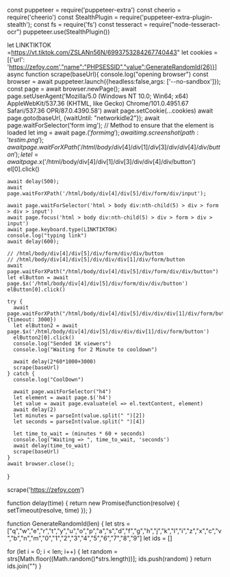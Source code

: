   const puppeteer = require('puppeteer-extra')
  const cheerio = require('cheerio')
  const StealthPlugin = require('puppeteer-extra-plugin-stealth');
  const fs = require('fs')
  const tesseract = require("node-tesseract-ocr")
  puppeteer.use(StealthPlugin())


  let LINKTIKTOK =https://vt.tiktok.com/ZSLANn56N/6993753284267740443"
  let cookies = [{'url': 'https://zefoy.com',"name":"PHPSESSID","value":GenerateRandomId(26)}]
  async function scrape(baseUrl){
    console.log("opening browser")
    const browser = await puppeteer.launch({headless:false,args: ['--no-sandbox']});
    const page = await browser.newPage();
    await page.setUserAgent('Mozilla/5.0 (Windows NT 10.0; Win64; x64) AppleWebKit/537.36 (KHTML, like Gecko) Chrome/101.0.4951.67 Safari/537.36 OPR/87.0.4390.58')
    await page.setCookie(...cookies)
    await page.goto(baseUrl, {waitUntil: "networkidle2"});
    await page.waitForSelector('form img');          // Method to ensure that the element is loaded
    let img = await page.$('form img'); 
    await img.screenshot({
      path: 'testim.png'
      });
    await page.waitForXPath('/html/body/div[4]/div[1]/div[3]/div/div[4]/div/button');
    let el = await page.$x('/html/body/div[4]/div[1]/div[3]/div/div[4]/div/button')
    el[0].click()

    await delay(500);
    await page.waitForXPath('/html/body/div[4]/div[5]/div/form/div/input');
    
    await page.waitForSelector('html > body div:nth-child(5) > div > form > div > input')
    await page.focus('html > body div:nth-child(5) > div > form > div > input')
    await page.keyboard.type(LINKTIKTOK)
    console.log("typing link")
    await delay(600);

    // /html/body/div[4]/div[5]/div/form/div/div/button
    // /html/body/div[4]/div[5]/div/div/div[1]/div/form/button
    await page.waitForXPath("/html/body/div[4]/div[5]/div/form/div/div/button")
    let elButton = await page.$x('/html/body/div[4]/div[5]/div/form/div/div/button')
    elButton[0].click()

    try {
      await page.waitForXPath("/html/body/div[4]/div[5]/div/div/div[1]/div/form/button", {timeout: 3000})
      let elButton2 = await page.$x('/html/body/div[4]/div[5]/div/div/div[1]/div/form/button')
      elButton2[0].click()
      console.log("Sended 1K viewers")
      console.log("Waiting for 2 Minute to cooldown")

      await delay(2*60*1000+3000)
      scrape(baseUrl)
    } catch {
      console.log("CoolDown")

      await page.waitForSelector("h4")
      let element = await page.$('h4')
      let value = await page.evaluate(el => el.textContent, element)
      await delay(2)
      let minutes = parseInt(value.split(" ")[2])
      let seconds = parseInt(value.split(" ")[4])

      let time_to_wait = (minutes * 60 + seconds)
      console.log("Waiting => ", time_to_wait, 'seconds')
      await delay(time_to_wait)
      scrape(baseUrl)
    }
    await browser.close();
  }

  scrape('https://zefoy.com')


function delay(time) {
  return new Promise(function(resolve) { 
      setTimeout(resolve, time)
  });
}

function GenerateRandomId(len) {
  let strs = ["q","w","e","r","t","y","u","o","p","a","s","d","f","g","h","j","k","l","i","z","x","c","v","b","n","m","0","1","2","3","4","5","6","7","8","9"]
  let ids = []

  for (let i = 0; i < len; i++) {
    let random = strs[Math.floor((Math.random()*strs.length))];
    ids.push(random)
  }
  return ids.join("")
}
